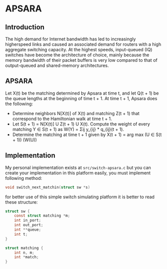 # APSARA
## Introduction
The high demand for Internet bandwidth
has led to increasingly higherspeed links
and caused an associated demand for routers
with a high aggregate switching capacity.
At the highest speeds, input-queued (IQ)
switches have become the architecture of choice,
mainly because the memory bandwidth of their packet
buffers is very low compared to that of output-queued and
shared-memory architectures.
## APSARA
Let X(t) be the matching determined by
Apsara at time t, and let Q(t + 1) be the queue
lengths at the beginning of time t + 1. At time
t + 1, Apsara does the following:
* Determine neighbors N[X(t)] of X(t) and matching Z(t + 1)
that correspond to the Hamiltonian walk at time t + 1.
* Let S(t + 1) = N[X(t)] U Z(t + 1) U X(t).
Compute the weight of every matching Y ∈ S(t + 1) as W(Y) = Σij y_{ij} * q_{ij}(t + 1).
* Determine the matching at time t + 1 given by
X(t + 1) = arg max (U ∈ S(t + 1)) (W(U))

## Implementation
My personal implementation exists at `src/switch-apsara.c` but you can
create your implementation in this platform easily, you must implement
following method:
```c
void switch_next_matchin(struct sw *s)
```
for better use of this simple switch simulating platform it is better to
read these structure:
```c
struct sw {
	const struct matching *m;
	int in_port;
	int out_port;
	int **queue;
	int t;
}
```
```c
struct matching {
	int n, m;
	int *match;
}
```
